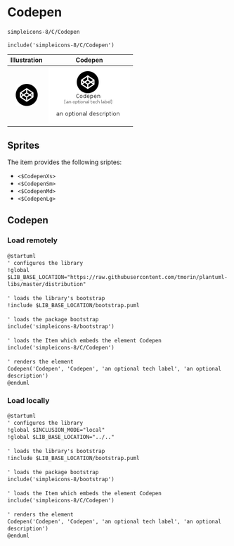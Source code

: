 # Codepen


```text
simpleicons-8/C/Codepen
```

```text
include('simpleicons-8/C/Codepen')
```



| Illustration | Codepen |
| :---: | :---: |
| ![illustration for Illustration](../../simpleicons-8/C/Codepen.png) | ![illustration for Codepen](../../simpleicons-8/C/Codepen.Local.png) |



## Sprites
The item provides the following sriptes:

- `<$CodepenXs>`
- `<$CodepenSm>`
- `<$CodepenMd>`
- `<$CodepenLg>`





## Codepen

### Load remotely
```plantuml
@startuml
' configures the library
!global $LIB_BASE_LOCATION="https://raw.githubusercontent.com/tmorin/plantuml-libs/master/distribution"

' loads the library's bootstrap
!include $LIB_BASE_LOCATION/bootstrap.puml

' loads the package bootstrap
include('simpleicons-8/bootstrap')

' loads the Item which embeds the element Codepen
include('simpleicons-8/C/Codepen')

' renders the element
Codepen('Codepen', 'Codepen', 'an optional tech label', 'an optional description')
@enduml
```

### Load locally
```plantuml
@startuml
' configures the library
!global $INCLUSION_MODE="local"
!global $LIB_BASE_LOCATION="../.."

' loads the library's bootstrap
!include $LIB_BASE_LOCATION/bootstrap.puml

' loads the package bootstrap
include('simpleicons-8/bootstrap')

' loads the Item which embeds the element Codepen
include('simpleicons-8/C/Codepen')

' renders the element
Codepen('Codepen', 'Codepen', 'an optional tech label', 'an optional description')
@enduml
```

